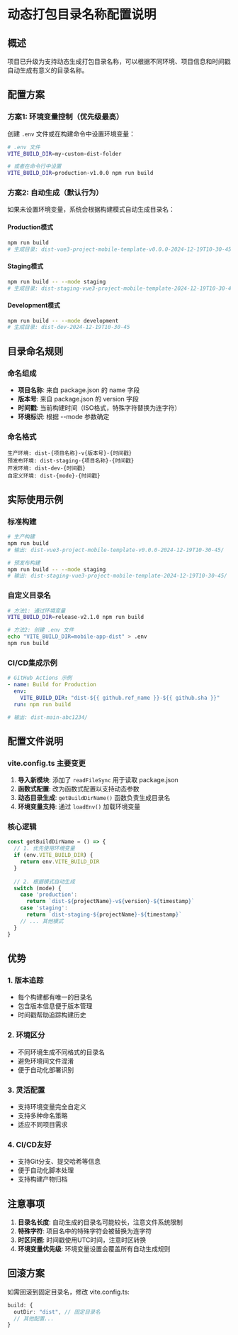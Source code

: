 # 动态打包目录名称配置说明

## 概述
项目已升级为支持动态生成打包目录名称，可以根据不同环境、项目信息和时间戳自动生成有意义的目录名称。

## 配置方案

### 方案1: 环境变量控制（优先级最高）
创建 `.env` 文件或在构建命令中设置环境变量：
```bash
# .env 文件
VITE_BUILD_DIR=my-custom-dist-folder

# 或者在命令行中设置
VITE_BUILD_DIR=production-v1.0.0 npm run build
```

### 方案2: 自动生成（默认行为）
如果未设置环境变量，系统会根据构建模式自动生成目录名：

#### Production模式
```bash
npm run build
# 生成目录: dist-vue3-project-mobile-template-v0.0.0-2024-12-19T10-30-45
```

#### Staging模式
```bash
npm run build -- --mode staging
# 生成目录: dist-staging-vue3-project-mobile-template-2024-12-19T10-30-45
```

#### Development模式
```bash
npm run build -- --mode development
# 生成目录: dist-dev-2024-12-19T10-30-45
```

## 目录命名规则

### 命名组成
- **项目名称**: 来自 package.json 的 name 字段
- **版本号**: 来自 package.json 的 version 字段
- **时间戳**: 当前构建时间（ISO格式，特殊字符替换为连字符）
- **环境标识**: 根据 --mode 参数确定

### 命名格式
```
生产环境: dist-{项目名称}-v{版本号}-{时间戳}
预发布环境: dist-staging-{项目名称}-{时间戳}
开发环境: dist-dev-{时间戳}
自定义环境: dist-{mode}-{时间戳}
```

## 实际使用示例

### 标准构建
```bash
# 生产构建
npm run build
# 输出: dist-vue3-project-mobile-template-v0.0.0-2024-12-19T10-30-45/

# 预发布构建
npm run build -- --mode staging
# 输出: dist-staging-vue3-project-mobile-template-2024-12-19T10-30-45/
```

### 自定义目录名
```bash
# 方法1: 通过环境变量
VITE_BUILD_DIR=release-v2.1.0 npm run build

# 方法2: 创建 .env 文件
echo "VITE_BUILD_DIR=mobile-app-dist" > .env
npm run build
```

### CI/CD集成示例
```yaml
# GitHub Actions 示例
- name: Build for Production
  env:
    VITE_BUILD_DIR: "dist-${{ github.ref_name }}-${{ github.sha }}"
  run: npm run build

# 输出: dist-main-abc1234/
```

## 配置文件说明

### vite.config.ts 主要变更
1. **导入新模块**: 添加了 `readFileSync` 用于读取 package.json
2. **函数式配置**: 改为函数式配置以支持动态参数
3. **动态目录生成**: `getBuildDirName()` 函数负责生成目录名
4. **环境变量支持**: 通过 `loadEnv()` 加载环境变量

### 核心逻辑
```typescript
const getBuildDirName = () => {
  // 1. 优先使用环境变量
  if (env.VITE_BUILD_DIR) {
    return env.VITE_BUILD_DIR
  }
  
  // 2. 根据模式自动生成
  switch (mode) {
    case 'production':
      return `dist-${projectName}-v${version}-${timestamp}`
    case 'staging':
      return `dist-staging-${projectName}-${timestamp}`
    // ... 其他模式
  }
}
```

## 优势

### 1. 版本追踪
- 每个构建都有唯一的目录名
- 包含版本信息便于版本管理
- 时间戳帮助追踪构建历史

### 2. 环境区分
- 不同环境生成不同格式的目录名
- 避免环境间文件混淆
- 便于自动化部署识别

### 3. 灵活配置
- 支持环境变量完全自定义
- 支持多种命名策略
- 适应不同项目需求

### 4. CI/CD友好
- 支持Git分支、提交哈希等信息
- 便于自动化脚本处理
- 支持构建产物归档

## 注意事项

1. **目录名长度**: 自动生成的目录名可能较长，注意文件系统限制
2. **特殊字符**: 项目名中的特殊字符会被替换为连字符
3. **时区问题**: 时间戳使用UTC时间，注意时区转换
4. **环境变量优先级**: 环境变量设置会覆盖所有自动生成规则

## 回滚方案

如需回滚到固定目录名，修改 vite.config.ts:
```typescript
build: {
  outDir: "dist", // 固定目录名
  // 其他配置...
}
```
